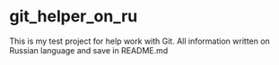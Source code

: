 # git_helper_on_ru
This is my test project for help work with Git. All information written on Russian language and save in README.md
